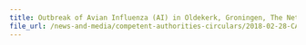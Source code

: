 ```yaml
---
title: Outbreak of Avian Influenza (AI) in Oldekerk, Groningen, The Netherlands 
file_url: /news-and-media/competent-authorities-circulars/2018-02-28-CA.pdf
---
```

